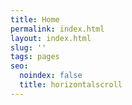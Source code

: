 ```yaml
---
title: Home
permalink: index.html
layout: index.html
slug: ''
tags: pages
seo:
  noindex: false
  title: horizontalscroll
---
```



